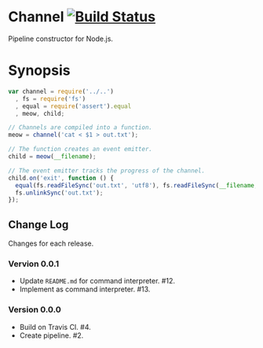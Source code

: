 # Channel [![Build Status](https://secure.travis-ci.org/bigeasy/channel.png?branch=master)](http://travis-ci.org/bigeasy/channel)

Pipeline constructor for Node.js.

# Synopsis

```javascript
var channel = require('../..')
  , fs = require('fs')
  , equal = require('assert').equal
  , meow, child;

// Channels are compiled into a function.
meow = channel('cat < $1 > out.txt');

// The function creates an event emitter.
child = meow(__filename);

// The event emitter tracks the progress of the channel.
child.on('exit', function () {
  equal(fs.readFileSync('out.txt', 'utf8'), fs.readFileSync(__filename, 'utf8'), 'copied');
  fs.unlinkSync('out.txt');
});
```

## Change Log

Changes for each release.

### Vervion 0.0.1

 * Update `README.md` for command interpreter. #12.
 * Implement as command interpreter. #13.

### Version 0.0.0

 * Build on Travis CI. #4.
 * Create pipeline. #2.
